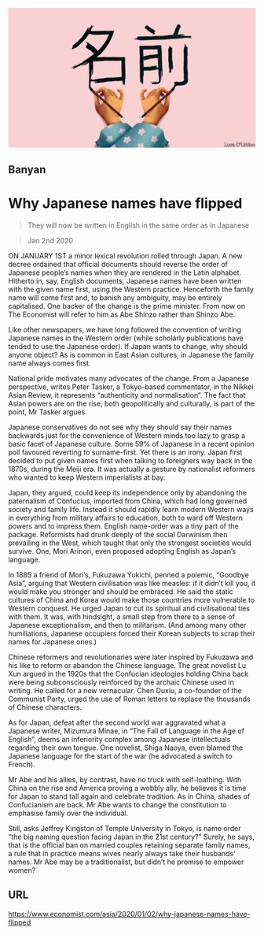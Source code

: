 ![](./images/20200104_ASD001_0.jpg)

## Banyan

# Why Japanese names have flipped

> They will now be written in English in the same order as in Japanese

> Jan 2nd 2020

ON JANUARY 1ST a minor lexical revolution rolled through Japan. A new decree ordained that official documents should reverse the order of Japanese people’s names when they are rendered in the Latin alphabet. Hitherto in, say, English documents, Japanese names have been written with the given name first, using the Western practice. Henceforth the family name will come first and, to banish any ambiguity, may be entirely capitalised. One backer of the change is the prime minister. From now on The Economist will refer to him as Abe Shinzo rather than Shinzo Abe.

Like other newspapers, we have long followed the convention of writing Japanese names in the Western order (while scholarly publications have tended to use the Japanese order). If Japan wants to change, why should anyone object? As is common in East Asian cultures, in Japanese the family name always comes first.

National pride motivates many advocates of the change. From a Japanese perspective, writes Peter Tasker, a Tokyo-based commentator, in the Nikkei Asian Review, it represents “authenticity and normalisation”. The fact that Asian powers are on the rise, both geopolitically and culturally, is part of the point, Mr Tasker argues.

Japanese conservatives do not see why they should say their names backwards just for the convenience of Western minds too lazy to grasp a basic facet of Japanese culture. Some 59% of Japanese in a recent opinion poll favoured reverting to surname-first. Yet there is an irony. Japan first decided to put given names first when talking to foreigners way back in the 1870s, during the Meiji era. It was actually a gesture by nationalist reformers who wanted to keep Western imperialists at bay.

Japan, they argued, could keep its independence only by abandoning the paternalism of Confucius, imported from China, which had long governed society and family life. Instead it should rapidly learn modern Western ways in everything from military affairs to education, both to ward off Western powers and to impress them. English name-order was a tiny part of the package. Reformists had drunk deeply of the social Darwinism then prevailing in the West, which taught that only the strongest societies would survive. One, Mori Arinori, even proposed adopting English as Japan’s language.

In 1885 a friend of Mori’s, Fukuzawa Yukichi, penned a polemic, “Goodbye Asia”, arguing that Western civilisation was like measles: if it didn’t kill you, it would make you stronger and should be embraced. He said the static cultures of China and Korea would make those countries more vulnerable to Western conquest. He urged Japan to cut its spiritual and civilisational ties with them. It was, with hindsight, a small step from there to a sense of Japanese exceptionalism, and then to militarism. (And among many other humiliations, Japanese occupiers forced their Korean subjects to scrap their names for Japanese ones.)

Chinese reformers and revolutionaries were later inspired by Fukuzawa and his like to reform or abandon the Chinese language. The great novelist Lu Xun argued in the 1920s that the Confucian ideologies holding China back were being subconsciously reinforced by the archaic Chinese used in writing. He called for a new vernacular. Chen Duxiu, a co-founder of the Communist Party, urged the use of Roman letters to replace the thousands of Chinese characters.

As for Japan, defeat after the second world war aggravated what a Japanese writer, Mizumura Minae, in “The Fall of Language in the Age of English”, deems an inferiority complex among Japanese intellectuals regarding their own tongue. One novelist, Shiga Naoya, even blamed the Japanese language for the start of the war (he advocated a switch to French).

Mr Abe and his allies, by contrast, have no truck with self-loathing. With China on the rise and America proving a wobbly ally, he believes it is time for Japan to stand tall again and celebrate tradition. As in China, shades of Confucianism are back. Mr Abe wants to change the constitution to emphasise family over the individual.

Still, asks Jeffrey Kingston of Temple University in Tokyo, is name order “the big naming question facing Japan in the 21st century?” Surely, he says, that is the official ban on married couples retaining separate family names, a rule that in practice means wives nearly always take their husbands’ names. Mr Abe may be a traditionalist, but didn’t he promise to empower women?

## URL

https://www.economist.com/asia/2020/01/02/why-japanese-names-have-flipped

